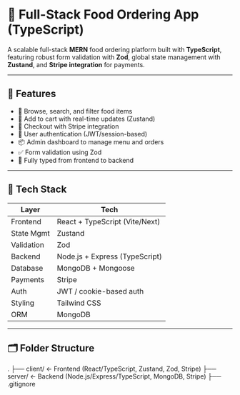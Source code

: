 # 🍔 Full-Stack Food Ordering App (TypeScript)

A scalable full-stack **MERN** food ordering platform built with **TypeScript**, featuring robust form validation with **Zod**, global state management with **Zustand**, and **Stripe integration** for payments.

---

## 🚀 Features

- 🍱 Browse, search, and filter food items
- 🛒 Add to cart with real-time updates (Zustand)
- 🧾 Checkout with Stripe integration
- 👤 User authentication (JWT/session-based)
- 📦 Admin dashboard to manage menu and orders
- ✅ Form validation using Zod
- 🔁 Fully typed from frontend to backend

---

## 🧱 Tech Stack

| Layer        | Tech                             |
|--------------|----------------------------------|
| Frontend     | React + TypeScript (Vite/Next)   |
| State Mgmt   | Zustand                          |
| Validation   | Zod                              |
| Backend      | Node.js + Express (TypeScript)   |
| Database     | MongoDB + Mongoose               |
| Payments     | Stripe                           |
| Auth         | JWT / cookie-based auth          |
| Styling      | Tailwind CSS                     |
| ORM          | MongoDB                          |

---

## 🗂️ Folder Structure

.
├── client/         ← Frontend (React/TypeScript, Zustand, Zod, Stripe)
├── server/         ← Backend (Node.js/Express/TypeScript, MongoDB, Stripe)
├── .gitignore


